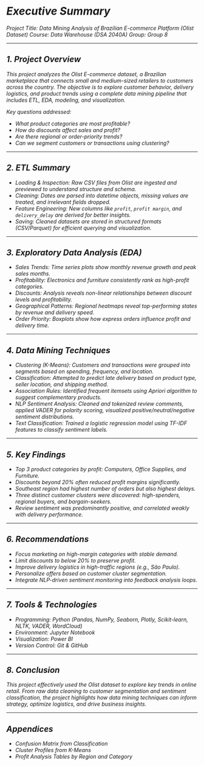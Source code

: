 # *Executive Summary*

*Project Title:* *Data Mining Analysis of Brazilian E-commerce Platform (Olist Dataset)*
*Course:* *Data Warehouse (DSA 2040A)*
*Group:* *Group 8*

---

## *1. Project Overview*

*This project analyzes the Olist E-commerce dataset, a Brazilian marketplace that connects small and medium-sized retailers to customers across the country. The objective is to explore customer behavior, delivery logistics, and product trends using a complete data mining pipeline that includes ETL, EDA, modeling, and visualization.*

*Key questions addressed:*

* *What product categories are most profitable?*
* *How do discounts affect sales and profit?*
* *Are there regional or order-priority trends?*
* *Can we segment customers or transactions using clustering?*

---

## *2. ETL Summary*

* *Loading & Inspection:* *Raw CSV files from Olist are ingested and previewed to understand structure and schema.*
* *Cleaning:* *Dates are parsed into datetime objects, missing values are treated, and irrelevant fields dropped.*
* *Feature Engineering:* *New columns like `profit`, `profit margin`, and `delivery_delay` are derived for better insights.*
* *Saving:* *Cleaned datasets are stored in structured formats (CSV/Parquet) for efficient querying and visualization.*

---

## *3. Exploratory Data Analysis (EDA)*

* *Sales Trends:* *Time series plots show monthly revenue growth and peak sales months.*
* *Profitability:* *Electronics and furniture consistently rank as high-profit categories.*
* *Discounts:* *Analysis reveals non-linear relationships between discount levels and profitability.*
* *Geographical Patterns:* *Regional heatmaps reveal top-performing states by revenue and delivery speed.*
* *Order Priority:* *Boxplots show how express orders influence profit and delivery time.*

---

## *4. Data Mining Techniques*

* *Clustering (K-Means):* *Customers and transactions were grouped into segments based on spending, frequency, and location.*
* *Classification:* *Attempted to predict late delivery based on product type, seller location, and shipping method.*
* *Association Rules:* *Identified frequent itemsets using Apriori algorithm to suggest complementary products.*
* *NLP Sentiment Analysis:* *Cleaned and tokenized review comments, applied VADER for polarity scoring, visualized positive/neutral/negative sentiment distributions.*
* *Text Classification:* *Trained a logistic regression model using TF-IDF features to classify sentiment labels.*

---

## *5. Key Findings*

* *Top 3 product categories by profit: Computers, Office Supplies, and Furniture.*
* *Discounts beyond 20% often reduced profit margins significantly.*
* *Southeast region had highest number of orders but also highest delays.*
* *Three distinct customer clusters were discovered: high-spenders, regional buyers, and bargain-seekers.*
* *Review sentiment was predominantly positive, and correlated weakly with delivery performance.*

---

## *6. Recommendations*

* *Focus marketing on high-margin categories with stable demand.*
* *Limit discounts to below 20% to preserve profit.*
* *Improve delivery logistics in high-traffic regions (e.g., São Paulo).*
* *Personalize offers based on customer cluster segmentation.*
* *Integrate NLP-driven sentiment monitoring into feedback analysis loops.*

---

## *7. Tools & Technologies*

* *Programming:* *Python (Pandas, NumPy, Seaborn, Plotly, Scikit-learn, NLTK, VADER, WordCloud)*
* *Environment:* *Jupyter Notebook*
* *Visualization:* *Power BI*
* *Version Control:* *Git & GitHub*

---

## *8. Conclusion*

*This project effectively used the Olist dataset to explore key trends in online retail. From raw data cleaning to customer segmentation and sentiment classification, the project highlights how data mining techniques can inform strategy, optimize logistics, and drive business insights.*

---

## *Appendices*

* *Confusion Matrix from Classification*
* *Cluster Profiles from K-Means*
* *Profit Analysis Tables by Region and Category*
